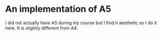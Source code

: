 # An implementation of A5
I did not actually have A5 during my course but I find it aesthetic so I do it here. It is slightly different from A4.
